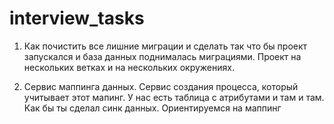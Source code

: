 # interview_tasks

1. Как почистить все лишние миграции и сделать так что бы проект запускался и база данных поднималась миграциями. Проект на нескольких ветках и на нескольких окружениях.

2. Сервис маппинга данных. Сервис создания процесса, который учитывает этот мапинг. У нас есть таблица с атрибутами и  там и там. Как бы ты сделал синк данных. Ориентируемся на маппинг
